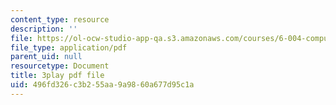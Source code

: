 ```yaml
---
content_type: resource
description: ''
file: https://ol-ocw-studio-app-qa.s3.amazonaws.com/courses/6-004-computation-structures-spring-2017/496fd326c3b255aa9a9860a677d95c1a_Teo5DweypWU.pdf
file_type: application/pdf
parent_uid: null
resourcetype: Document
title: 3play pdf file
uid: 496fd326-c3b2-55aa-9a98-60a677d95c1a
---
```

